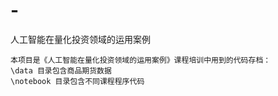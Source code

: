 # -
人工智能在量化投资领域的运用案例

    本项目是《人工智能在量化投资领域的运用案例》课程培训中用到的代码存档：
    \data 目录包含商品期货数据
    \notebook 目录包含不同课程程序代码
    
